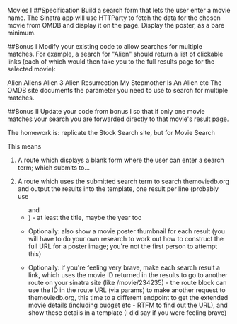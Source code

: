 Movies I
##Specification Build a search form that lets the user enter a movie name. The Sinatra app will use HTTParty to fetch the data for the chosen movie from OMDB and display it on the page. Display the poster, as a bare minimum.

##Bonus I Modify your existing code to allow searches for multiple matches. For example, a search for "Alien" should return a list of clickable links (each of which would then take you to the full results page for the selected movie):

Alien
Aliens
Alien 3
Alien Resurrection
My Stepmother Is An Alien
etc
The OMDB site documents the parameter you need to use to search for multiple matches.

##Bonus II Update your code from bonus I so that if only one movie matches your search you are forwarded directly to that movie's result page.


The homework is: replicate the Stock Search site, but for Movie Search

This means

1. A route which displays a blank form where the user can enter a search term; which submits to...

2. A route which uses the submitted search term to search themoviedb.org and output the results into the template, one result per line (probably use <ul> and <li>) - at least the title, maybe the year too

3. Optionally: also show a movie poster thumbnail for each result (you will have to do your own research to work out how to construct the full URL for a poster image; you're not the first person to attempt this)

4. Optionally: if you're feeling very brave, make each search result a link, which uses the movie ID returned in the results to go to another route on your sinatra site (like /movie/234235) - the route block can use the ID in the route URL (via params) to make another request to themoviedb.org, this time to a different endpoint to get the extended movie details (including budget etc - RTFM to find out the URL), and show these details in a template (I did say if you were feeling brave)
